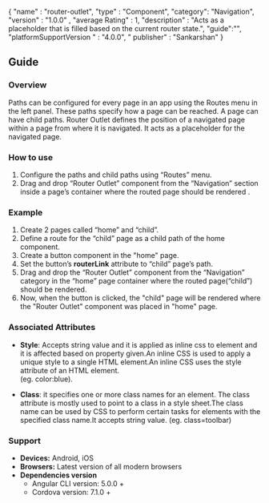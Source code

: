 {
  "name" : "router-outlet",
  "type" : "Component",
  "category": "Navigation",
  "version" : "1.0.0" ,
  "average Rating" : 1,
  "description" : "Acts as a placeholder that is filled based on the current router state.",
    "guide":"",
   "platformSupportVersion " : "4.0.0",
  " publisher" : "Sankarshan"
}


## Guide
### Overview
Paths can be configured for every page in an app using the Routes menu in the left panel. These paths specify how a page can be reached. A page can have child paths.
Router Outlet defines the position of a navigated page within a page from where it is navigated. It acts as a placeholder for the navigated page.

### How to use
1. Configure the paths and child paths using “Routes” menu.
2. Drag and drop “Router Outlet” component from the “Navigation” section inside a page’s container where the routed page should be rendered .

### Example
1. Create 2 pages called “home” and “child”.
2. Define a route for the “child” page as a child path of the home component.
3. Create a button component in the "home" page.
4. Set the button’s **routerLink** attribute to “child” page’s path.
5. Drag and drop the “Router Outlet” component from the “Navigation” category in the “home” page container where the routed page(“child”) should be rendered.
6. Now, when the button is clicked, the "child" page will be rendered where the "Router Outlet" component was placed in "home" page.


### Associated Attributes
- **Style**: Accepts string value and it is applied as inline css to element and it is affected based on property given.An inline CSS is used to apply a unique style to a single HTML element.An inline CSS uses the style attribute of an HTML element.  
(eg. color:blue).

- **Class**: it specifies one or more class names for an element. The class attribute is mostly used to point to a class in a style sheet.The class name can be used by CSS to perform certain tasks for elements with the specified class name.It accepts string value.   (eg. class=toolbar)


### Support
- **Devices:** Android, iOS
- **Browsers:**  Latest version of all modern browsers
- **Dependencies version** 
	- Angular CLI version: 5.0.0 + 
	- Cordova version: 7.1.0 +

